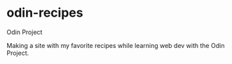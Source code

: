 # odin-recipes
Odin Project

Making a site with my favorite recipes while learning web dev with the Odin Project. 
